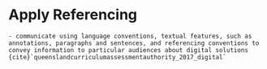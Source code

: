 # Apply Referencing
```{admonition} Subject matter covered:
- communicate using language conventions, textual features, such as annotations, paragraphs and sentences, and referencing conventions to convey information to particular audiences about digital solutions
{cite}`queenslandcurriculumassessmentauthority_2017_digital`
```